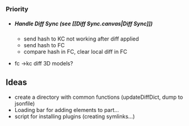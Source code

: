 
### Priority

- ##### Handle Diff Sync (see [[Diff Sync.canvas|Diff Sync]])
	- send hash to KC not working after diff applied
	-  send hash to FC
	-  compare hash in FC, clear local diff in FC

- fc ->kc diff 3D models?
## Ideas
- create a directory with common functions (updateDiffDict, dump to jsonfile)
- Loading bar for adding elements to part...
- script for installing plugins (creating symlinks...)
